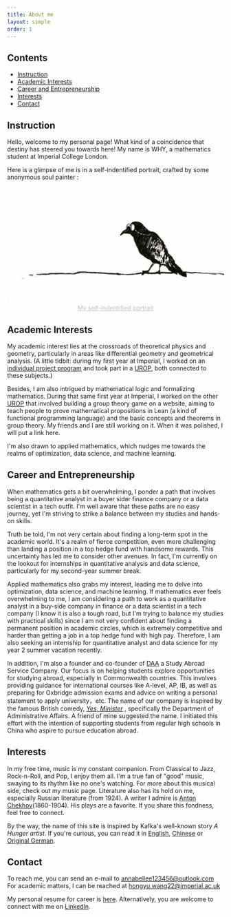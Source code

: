 ```yaml
---
title: About me
layout: simple
order: 1
---
```


## Contents
- [Instruction](#instruction)
- [Academic Interests](#academic-interests)
- [Career and Entrepreneurship](#career-and-entrepreneurship)
- [Interests](#interests)
- [Contact](#contact)

## Instruction

Hello, welcome to my personal page! What kind of a coincidence that destiny has steered you towards here! My name is WHY, a mathematics student at Imperial College London. 

Here is a glimpse of me is in a self-indentified portrait, crafted by some anonymous soul painter :

<div  align="center"> 
<img src="/assets/img/self_portrait.JPG?height=288&width=420&top_left_y=596&top_left_x=1357" style="zoom:75%">
</div>
<center style="font-size:14px;color:#C0C0C0;text-decoration:underline">My self-indentified portrait</center>

## Academic Interests

My academic interest lies at the crossroads of theoretical physics and geometry, particularly in areas like differential geometry and geometrical analysis. (A little tidbit: during my first year at Imperial, I worked on an [individual project program](/study/Imperial_mathematics/year_1/Individual_Research_Project/Individual_Research_Project_main) and took part in a [UROP](/study/Imperial_mathematics/year_1/UROP/UROP_main), both connected to these subjects.) 

Besides, I am also intrigued by mathematical logic and formalizing mathematics. During that same first year at Imperial, I worked on the other [UROP](/study/Imperial_mathematics/year_1/UROP/UROP_main) that involved building a group theory game on a website, aiming to teach people to prove mathematical propositions in Lean (a kind of functional programming language) and the basic concepts and theorems in group theory. My friends and I are still working on it. When it was polished, I will put a link here.

I'm also drawn to applied mathematics, which nudges me towards the realms of optimization, data science, and machine learning. 

## Career and Entrepreneurship

When mathematics gets a bit overwhelming, I ponder a path that involves being a quantitative analyst in a buyer sider finance company or a data scientist in a tech outfit. I'm well aware that these paths are no easy journey, yet I'm striving to strike a balance between my studies and hands-on skills.

Truth be told, I'm not very certain about finding a long-term spot in the academic world. It's a realm of fierce competition, even more challenging than landing a position in a top hedge fund with handsome rewards. This uncertainty has led me to consider other avenues. In fact, I'm currently on the lookout for internships in quantitative analysis and data science, particularly for my second-year summer break.

Applied mathematics also grabs my interest, leading me to delve into optimization, data science, and machine learning. If mathematics ever feels overwhelming to me,  I am considering a path to work as a quantitative analyst in a buy-side company in finance or a data scientist in a tech company (I know it is also a tough road, but I'm trying to balance my studies with practical skills) since I am not very confident about finding a permanent position in academic circles, which is extremely competitive and harder than getting a job in a top hedge fund with high pay. Therefore, I am also seeking an internship for quantitative analyst and data science for my year 2 summer vacation recently.

In addition, I'm also a founder and co-founder of [DAA](https://mp.weixin.qq.com/s/q-YlYrhkzNo1mfha0E4QKw) a Study Abroad Service Company. Our focus is on helping students explore opportunities for studying abroad, especially in Commonwealth countries. This involves providing guidance for international courses like A-level, AP, IB, as well as preparing for Oxbridge admission exams and advice on writing a personal statement to apply university，etc. The name of our company is inspired by the famous British comedy, [*Yes, Minister*](https://en.wikipedia.org/wiki/Yes_Minister) , specifically the Department of Administrative Affairs. A friend of mine suggested the name. I initiated this effort with the intention of supporting students from regular high schools in China who aspire to pursue education abroad.

## Interests

In my free time, music is my constant companion. From Classical to Jazz, Rock-n-Roll, and Pop, I enjoy them all. I'm a true fan of "good" music, swaying to its rhythm like no one's watching. For more about this musical side, check out my music page.
Literature also has its hold on me, especially Russian literature (from 1924). A writer I admire is [Anton Chekhov](https://en.wikipedia.org/wiki/Anton_Chekhov)(1860-1904). His plays are a favorite. If you share this fondness, feel free to connect. 

By the way, the name of this site  is inspired by Kafka's well-known story *A Hunger artist*. If you're curious, you can read it in [English](/literature/stories/Franz_Kafka/A_Hunger_Artist), [Chinese](/literature/stories/Franz_Kafka/饥饿艺术家) or [Original German](/literature/stories/Franz_Kafka/Ein_Hungerkuenstler).

## Contact


To reach me, you can send an e-mail to <annabellee123456@outlook.com>
For academic matters, I can be reached at <hongyu.wang22@imperial.ac.uk>

My personal resume for career is [here](/aboume/CV.pdf). Alternatively, you are welcome to connect with me on [Linkedln](https://www.linkedin.com/in/hongyuwang123456/).